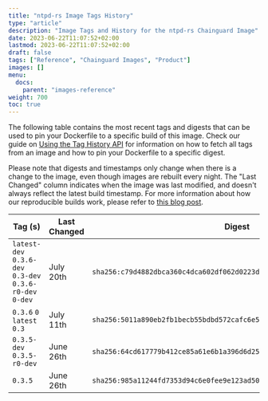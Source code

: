 ```yaml
---
title: "ntpd-rs Image Tags History"
type: "article"
description: "Image Tags and History for the ntpd-rs Chainguard Image"
date: 2023-06-22T11:07:52+02:00
lastmod: 2023-06-22T11:07:52+02:00
draft: false
tags: ["Reference", "Chainguard Images", "Product"]
images: []
menu:
  docs:
    parent: "images-reference"
weight: 700
toc: true
---
```


The following table contains the most recent tags and digests that can be used to pin your Dockerfile to a specific build of this image. Check our guide on [Using the Tag History API](/chainguard/chainguard-images/using-the-tag-history-api/) for information on how to fetch all tags from an image and how to pin your Dockerfile to a specific digest.

Please note that digests and timestamps only change when there is a change to the image, even though images are rebuilt every night. The "Last Changed" column indicates when the image was last modified, and doesn't always reflect the latest build timestamp. For more information about how our reproducible builds work, please refer to [this blog post](https://www.chainguard.dev/unchained/reproducing-chainguards-reproducible-image-builds).

| Tag (s)                                                    | Last Changed | Digest                                                                    |
|------------------------------------------------------------|--------------|---------------------------------------------------------------------------|
|  `latest-dev` `0.3.6-dev` `0.3-dev` `0.3.6-r0-dev` `0-dev` | July 20th    | `sha256:c79d4882dbca360c4dca602df062d0223d74b1b7780f7fe1e195cc674e7fae33` |
|  `0.3.6` `0` `latest` `0.3`                                | July 11th    | `sha256:5011a890eb2fb1becb55bdbd572cafc6e512e978d36963ef60c564614d23c004` |
|  `0.3.5-dev` `0.3.5-r0-dev`                                | June 26th    | `sha256:64cd617779b412ce85a61e6b1a396d6d258e48c87c85ed40239533ba53c937e4` |
|  `0.3.5`                                                   | June 26th    | `sha256:985a11244fd7353d94c6e0fee9e123ad50389ca019c6a3af8070ffe552f26abb` |
